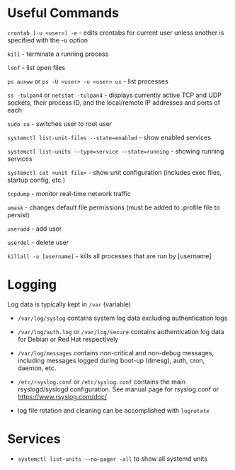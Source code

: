 

# Useful Commands
`crontab [-u <user>] -e` - edits crontabs for current user unless another is specified with the -u option

`kill` - terminate a running process

`lsof` - list open files

`ps auxww` or `ps -U <user> -u <user> ux` - list processes

`ss -tulpan4` or `netstat -tulpan4` - displays currently active TCP and UDP sockets, their process ID, and the local/remote IP addresses and ports of each

`sudo su` - switches user to root user

`systemctl list-unit-files --state=enabled` - show enabled services

`systemctl list-units --type=service --state=running` - showing running services

`systemctl cat <unit file>` - show unit configuration (includes exec files, startup config, etc.)

`tcpdump` - monitor real-time network traffic

`umask` - changes default file permissions (must be added to .profile file to persist)

`useradd` - add user

`userdel` - delete user

`killall -u [username]` - kills all processes that are run by [username]

# Logging
Log data is typically kept in `/var` (variable)

- `/var/log/syslog` contains system log data excluding authentication logs
  
- `/var/log/auth.log` or `/var/log/secure` contains authentication log data for Debian or Red Hat respectively
  
- `/var/log/messages` contains non-critical and non-debug messages, including messages logged during boot-up (dmesg), auth, cron, daemon, etc.
  
- `/etc/rsyslog.conf` or `/etc/syslog.conf` contains the main rsyslogd/syslogd configuration. See manual page for rsyslog.conf or https://www.rsyslog.com/doc/

- log file rotation and cleaning can be accomplished with `logrotate`

# Services
- `systemctl list-units --no-pager -all` to show all systemd units

